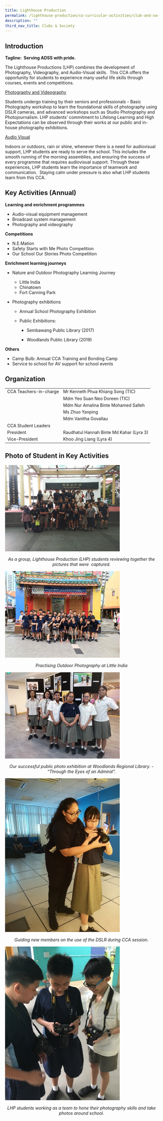```yaml
---
title: Lighthouse Production
permalink: /lighthouse-production/co-curricular-activities/club-and-society/permalink/
description: ""
third_nav_title: Clubs & Society
---
```


Introduction
------------

**Tagline:  Serving ADSS with pride.**

The Lighthouse Productions (LHP) combines the development of Photography, Videography, and Audio-Visual skills.  This CCA offers the opportunity for students to experience many useful life skills through courses, events and competitions. 

<u>Photography and Videography</u>

Students undergo training by their seniors and professionals - Basic Photography workshop to learn the foundational skills of photography using DSLR cameras, and advanced workshops such as Studio Photography and Photojournalism. LHP students’ commitment to Lifelong Learning and High Expectations can be observed through their works at our public and in-house photography exhibitions. 

<u>Audio Visual</u>

Indoors or outdoors, rain or shine, whenever there is a need for audiovisual support, LHP students are ready to serve the school. This includes the smooth running of the morning assemblies, and ensuring the success of every programme that requires audiovisual support. Through these experiences, LHP students learn the importance of teamwork and communication.  Staying calm under pressure is also what LHP students learn from this CCA.


Key Activities (Annual)
-----------------------

**Learning and enrichment programmes**  

* Audio-visual equipment management
* Broadcast system management
* Photography and videography

  
**Competitions**  

* N.E.Mation
* Safety Starts with Me Photo Competition
* Our School Our Stories Photo Competition

**Enrichment learning journeys**  
  

* Nature and Outdoor Photography Learning Journey

	* Little India
	* Chinatown
	* Fort Canning Park

* Photography exhibitions
	* Annual School Photography Exhibition

	* Public Exhibitions:

		* Sembawang Public Library (2017)

		* Woodlands Public Library (2019)

**Others**

*   Camp Bulb: Annual CCA Training and Bonding Camp
* Service to school for AV support for school events


Organization
------------

|  |  |
|---|---|
| CCA Teachers-in-charge | Mr Kenneth Phua Khiang Song (TIC) |
|   | Mdm Yeo Suan Neo Doreen (TIC) |
|   | Mdm Nur Amalina Binte Mohamed Salleh |
|   | Ms Zhuo Yanping |
|   |  Mdm Vanitha Govallau |
| CCA Student Leaders |  |
|  President | Raudhatul Hannah Binte Md Kahar (Lyra 3) |
|  Vice-President |  Khoo Jing Liang (Lyra 4) |

Photo of Student in Key Activities
----------------------------------

<img src="/images/lp1.jpg"
		 style="width:75%">

<p style="text-align: center;"><em>As a group, Lighthouse Production (LHP) students reviewing together the pictures that were  captured.</em></p>

<img src="/images/lp2.jpg"
		 style="width:75%">

<p style="text-align: center;"><em>Practising Outdoor Photography at Little India</em></p>

<img src="/images/lp3.jpg"
		 style="width:75%">

<p style="text-align: center;"><em>Our successful public photo exhibition at Woodlands Regional Library. - “Through the Eyes of an Admiral”.</em></p>

<img src="/images/lp4.jpg"
		 style="width:75%">

<p style="text-align: center;"><em>Guiding new members on the use of the DSLR during CCA session.</em></p>

<img src="/images/lp5.jpg"
		 style="width:75%">

<p style="text-align: center;"><em>LHP students working as a team to hone their photography skills and take photos around school.</em></p>
